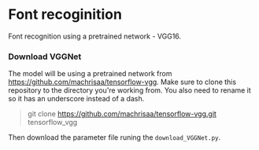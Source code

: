 # Font recoginition

Font recognition using a pretrained network - VGG16.

### Download VGGNet

The model will be using a pretrained network from https://github.com/machrisaa/tensorflow-vgg. Make sure to clone this repository to the directory you're working from. You also need to rename it so it has an underscore instead of a dash.

> git clone https://github.com/machrisaa/tensorflow-vgg.git tensorflow_vgg

Then download the parameter file runing the `download_VGGNet.py`.
